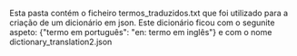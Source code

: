 Esta pasta contém o ficheiro termos_traduzidos.txt que foi utilizado para a criação de um dicionário em json.
Este dicionário ficou com o segunite aspeto: {"termo em português": "en: termo em inglês"} e com o nome dictionary_translation2.json
